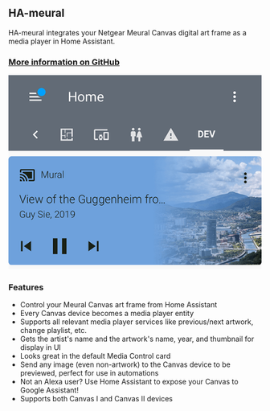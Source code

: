 ## HA-meural

HA-meural integrates your Netgear Meural Canvas digital art frame as a media player in Home Assistant.

### [More information on GitHub](https://github.com/GuySie/ha-meural)

<img src="https://raw.githubusercontent.com/GuySie/ha-meural/master/images/mediacontrolcard.png">

### Features

- Control your Meural Canvas art frame from Home Assistant  
- Every Canvas device becomes a media player entity  
- Supports all relevant media player services like previous/next artwork, change playlist, etc.  
- Gets the artist's name and the artwork's name, year, and thumbnail for display in UI  
- Looks great in the default Media Control card  
- Send any image (even non-artwork) to the Canvas device to be previewed, perfect for use in automations  
- Not an Alexa user? Use Home Assistant to expose your Canvas to Google Assistant!  
- Supports both Canvas I and Canvas II devices  

